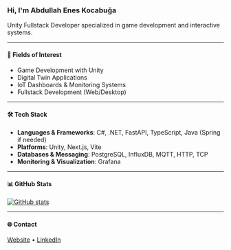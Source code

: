 ### Hi, I'm Abdullah Enes Kocabuğa

Unity Fullstack Developer specialized in game development and interactive systems.

---

#### 🔧 Fields of Interest

- Game Development with Unity
- Digital Twin Applications
- IoT Dashboards & Monitoring Systems
- Fullstack Development (Web/Desktop)

---

#### 🛠️ Tech Stack

- **Languages & Frameworks**: C#, .NET, FastAPI, TypeScript, Java (Spring if needed)
- **Platforms**: Unity, Next.js, Vite
- **Databases & Messaging**: PostgreSQL, InfluxDB, MQTT, HTTP, TCP
- **Monitoring & Visualization**: Grafana

---

#### 📊 GitHub Stats

[![GitHub stats](https://github-readme-stats.vercel.app/api?username=dev-aek&show_icons=true&hide_title=true&hide_rank=true&include_all_commits=true&hide=prs,issues&theme=default)](https://github.com/dev-aek)

---

#### 🌐 Contact

[Website](https://abdullahaneskocabuga.com.tr) • [LinkedIn](https://www.linkedin.com/in/abdullah-enes-kocabuga)

